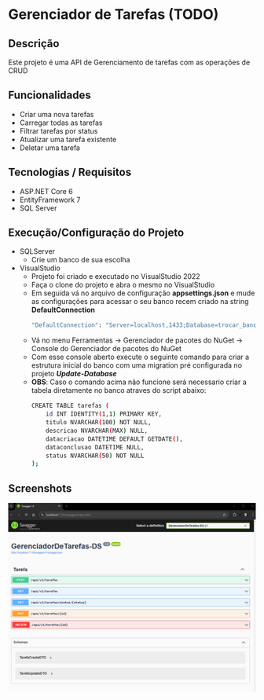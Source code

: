 
# Gerenciador de Tarefas (TODO) 

## Descrição
Este projeto é uma API de Gerenciamento de tarefas com as operações de CRUD

## Funcionalidades

 - Criar uma nova tarefas
 - Carregar todas as tarefas
 - Filtrar tarefas por status
 - Atualizar uma tarefa existente
 - Deletar uma tarefa

## Tecnologias / Requisitos
  - ASP.NET Core 6
  - EntityFramework 7
  - SQL Server

## Execução/Configuração do Projeto
 - SQLServer
   - Crie um banco de sua escolha
 - VisualStudio
   - Projeto foi criado e executado no VisualStudio 2022
   - Faça o clone do projeto e abra o mesmo no VisualStudio
   - Em seguida vá no arquivo de configuração **appsettings.json** e mude as configurações para acessar o seu banco recem criado na string **DefaultConnection**
        ```bash
        "DefaultConnection": "Server=localhost,1433;Database=trocar_banco;User ID=sa;Password=12345678;Trusted_Connection=False;TrustServerCertificate=True;" 

   - Vá no menu Ferramentas -> Gerenciador de pacotes do NuGet -> Console do Gerenciador de pacotes do NuGet
   - Com esse console  aberto execute o seguinte comando para criar a estrutura inicial do banco com uma migration pré configurada no projeto ***Update-Database***
   - **OBS**: Caso o comando acima não funcione será necessario criar a tabela diretamente no banco atraves do script abaixo:
        ```bash
        CREATE TABLE tarefas (
            id INT IDENTITY(1,1) PRIMARY KEY,
            titulo NVARCHAR(100) NOT NULL,
            descricao NVARCHAR(MAX) NULL,
            datacriacao DATETIME DEFAULT GETDATE(),
            dataconclusao DATETIME NULL,
            status NVARCHAR(50) NOT NULL
        );

## Screenshots

![App Screenshot](GerenciadorDeTarefas-DS/assets/swagger.png)
